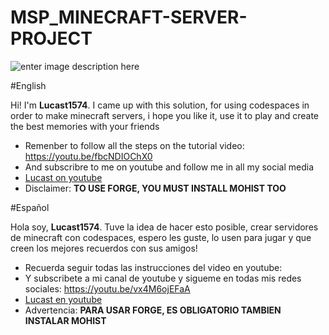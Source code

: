 # MSP_MINECRAFT-SERVER-PROJECT

![enter image description here](https://raw.githubusercontent.com/Luc4st1574/MSP_MINECRAFT-SERVER-PROJECT/main/msp%20logo.png)

#English

Hi! I'm  **Lucast1574**. I came up with this solution, for using codespaces in order to make minecraft servers, i hope you like it, use it to play and create the best memories with your friends

- Remenber to follow all the steps on the tutorial video: https://youtu.be/fbcNDIOChX0
- And subscribre to me on youtube and follow me in all my social media 
- [Lucast on youtube](https://www.youtube.com/channel/UCBFHVQoUZYyd2w5S18Nb3Lg)
- Disclaimer: **TO USE FORGE, YOU MUST INSTALL MOHIST TOO**

#Español

Hola soy, **Lucast1574**. Tuve la idea de hacer esto posible, crear servidores de minecraft con codespaces, espero les guste, lo usen para jugar y que creen los mejores recuerdos con sus amigos!

- Recuerda seguir todas las instrucciones del video en youtube: 
- Y subscribete a mi canal de youtube y sigueme en todas mis redes sociales: https://youtu.be/vx4M6ojEFaA
- [Lucast en youtube](https://www.youtube.com/channel/UCBFHVQoUZYyd2w5S18Nb3Lg)
- Advertencia: **PARA USAR FORGE, ES OBLIGATORIO TAMBIEN INSTALAR MOHIST**
